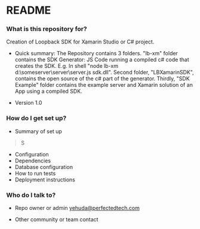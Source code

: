 # README #

### What is this repository for? ###

Creation of Loopback SDK for Xamarin Studio or C# project.

* Quick summary: The Repository contains 3 folders. "lb-xm" folder contains the SDK Generator: JS Code running a compiled c# code that creates the SDK. E.g. In shell "node lb-xm d:\someserver\server\server.js sdk.dll". Second folder, "LBXamarinSDK", contains the open source of the c# part of the generator. Thirdly, "SDK Example" folder contains the example server and Xamarin solution of an App using a compiled SDK.

* Version 1.0

### How do I get set up? ###

* Summary of set up

>S

* Configuration
* Dependencies
* Database configuration
* How to run tests
* Deployment instructions

### Who do I talk to? ###

* Repo owner or admin
yehuda@perfectedtech.com

* Other community or team contact